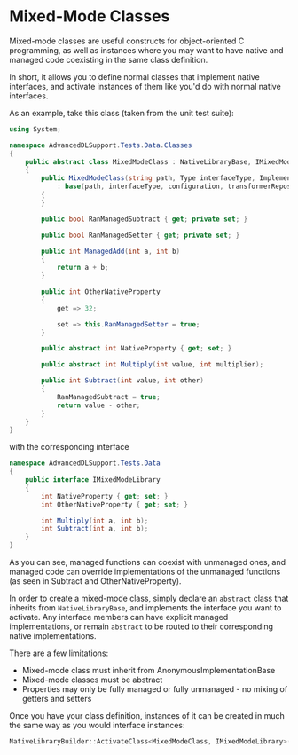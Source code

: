 Mixed-Mode Classes
==========

Mixed-mode classes are useful constructs for object-oriented C programming, as well as instances where you may want to
have native and managed code coexisting in the same class definition.

In short, it allows you to define normal classes that implement native interfaces, and activate instances of them like 
you'd do with normal native interfaces.

As an example, take this class (taken from the unit test suite):

```cs
using System;

namespace AdvancedDLSupport.Tests.Data.Classes
{
	public abstract class MixedModeClass : NativeLibraryBase, IMixedModeLibrary
	{
		public MixedModeClass(string path, Type interfaceType, ImplementationConfiguration configuration, TypeTransformerRepository transformerRepository)
			: base(path, interfaceType, configuration, transformerRepository)
		{
		}

		public bool RanManagedSubtract { get; private set; }

		public bool RanManagedSetter { get; private set; }

		public int ManagedAdd(int a, int b)
		{
			return a + b;
		}

		public int OtherNativeProperty
		{
			get => 32;

			set => this.RanManagedSetter = true;
		}

		public abstract int NativeProperty { get; set; }

		public abstract int Multiply(int value, int multiplier);

		public int Subtract(int value, int other) 
		{
			RanManagedSubtract = true;
			return value - other;
		}
	}
}
```

with the corresponding interface

```cs
namespace AdvancedDLSupport.Tests.Data
{
	public interface IMixedModeLibrary
	{
		int NativeProperty { get; set; }
		int OtherNativeProperty { get; set; }

		int Multiply(int a, int b);
		int Subtract(int a, int b);
	}
}
```

As you can see, managed functions can coexist with unmanaged ones, and managed code can override implementations of the
unmanaged functions (as seen in Subtract and OtherNativeProperty).

In order to create a mixed-mode class, simply declare an `abstract` class that inherits from 
`NativeLibraryBase`, and implements the interface you want to activate. Any interface members can have 
explicit managed implementations, or remain `abstract` to be routed to their corresponding native implementations.

There are a few limitations:

* Mixed-mode class must inherit from AnonymousImplementationBase
* Mixed-mode classes must be abstract
* Properties may only be fully managed or fully unmanaged - no mixing of getters and setters

Once you have your class definition, instances of it can be created in much the same way as you would interface 
instances:

```cs
NativeLibraryBuilder::ActivateClass<MixedModeClass, IMixedModeLibrary>(LibraryName);
```
